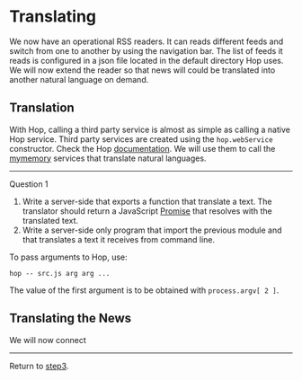 Translating
===========

We now have an operational RSS readers. It can reads different feeds and
switch from one to another by using the navigation bar. The list of feeds
it reads is configured in a json file located in the default directory
Hop uses. We will now extend the reader so that news will could be
translated into another natural language on demand.

Translation
-----------

With Hop, calling a third party service is almost as simple as calling
a native Hop service. Third party services are created using the
`hop.webService` constructor. Check the Hop [documentation][hop]. We
will use them to call the [mymemory][mym] services that translate
natural languages.

*****************************************************************************
Question 1

1. Write a server-side that exports a function that translate a text. The
 translator should return a JavaScript [Promise][mdn] that resolves
with the translated text.
2. Write a server-side only program that import the previous module
and that translates a text it receives from command line.

To pass arguments to Hop, use:

```shell
hop -- src.js arg arg ...
```

The value of the first argument is to be obtained with `process.argv[ 2 ]`.


Translating the News
--------------------

We will now connect 
*****************************************************************************
Return to [step3](https://github.com/manuel-serrano/hop-tutorials/tree/master/rss/step3/).


[hop]: http://hop-dev.inria.fr/home/00-hop.html
[mym]: http://mymemory.translated.net
[mdn]: https://developer.mozilla.org/en-US/docs/Web/JavaScript/Reference/Global_Objects/Promise 

